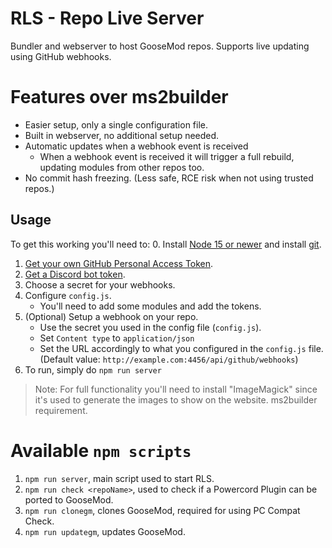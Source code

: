 # RLS - Repo Live Server

Bundler and webserver to host GooseMod repos.
Supports live updating using GitHub webhooks.

# Features over ms2builder

- Easier setup, only a single configuration file.
- Built in webserver, no additional setup needed.
- Automatic updates when a webhook event is received
    - When a webhook event is received it will trigger a full rebuild, updating modules from other repos too.
- No commit hash freezing. (Less safe, RCE risk when not using trusted repos.)

## Usage

To get this working you'll need to:
0. Install [Node 15 or newer](https://nodejs.org/) and install [git](https://git-scm.com/).
1. [Get your own GitHub Personal Access Token](https://docs.github.com/en/articles/creating-a-personal-access-token-for-the-command-line).
2. [Get a Discord bot token](https://discord.com/developers).
3. Choose a secret for your webhooks.
4. Configure `config.js`.
    - You'll need to add some modules and add the tokens.
5. (Optional) Setup a webhook on your repo.
    - Use the secret you used in the config file (`config.js`).
    - Set `Content type` to `application/json`
    - Set the URL accordingly to what you configured in the `config.js` file. (Default value: `http://example.com:4456/api/github/webhooks`)
6. To run, simply do `npm run server`

> Note: For full functionality you'll need to install "ImageMagick" since it's used to generate the images to show on the website. ms2builder requirement.

# Available `npm scripts`

1. `npm run server`, main script used to start RLS.
2. `npm run check <repoName>`, used to check if a Powercord Plugin can be ported to GooseMod.
3. `npm run clonegm`, clones GooseMod, required for using PC Compat Check.
4. `npm run updategm`, updates GooseMod.
